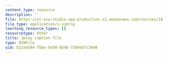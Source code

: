 ```yaml
---
content_type: resource
description: ''
file: https://ol-ocw-studio-app-production.s3.amazonaws.com/courses/18-03sc-differential-equations-fall-2011/b22a9a94fbbe5e508b467369eb7c3648_MCrDzhpu3-s.vtt
file_type: application/x-subrip
learning_resource_types: []
resourcetype: Other
title: 3play caption file
type: OCWFile
uid: b22a9a94-fbbe-5e50-8b46-7369eb7c3648
---
```

